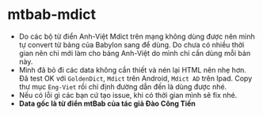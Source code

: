 # mtbab-mdict

- Do các bộ từ điển Anh-Việt Mdict trên mạng không dùng được nên mình tự convert từ bảng của Babylon sang để dùng. Do chưa có nhiều thời gian nên chỉ mới làm cho bảng Anh-Việt do mình chỉ cần dùng mỗi bản này.
- Mình đã bỏ đi các data không cần thiết và nén lại HTML nên nhẹ hơn. Đã test OK với `GoldenDict`, `Mdict` trên Android, `Mdict AD` trên Ipad. Copy thư mục `Eng-Viet` rồi chỉ định đường dẫn đến là dùng được nhé.
- Nếu có lỗi gì các bạn cứ tạo issue, khi có thời gian mình sẽ fix nhé.
- **Data gốc là từ điển mtBab của tác giả Đào Công Tiến**
